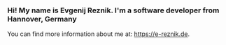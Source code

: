 ### Hi! My name is Evgenij Reznik. I'm a software developer from Hannover, Germany
You can find more information about me at: https://e-reznik.de.
